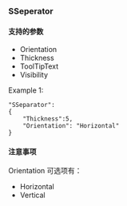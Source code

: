 ### SSeperator
#### 支持的参数

* Orientation
* Thickness
* ToolTipText
* Visibility

Example 1:

    "SSeparator":
	{
        "Thickness":5,
        "Orientation": "Horizontal"
    }
    
#### 注意事项
Orientation 可选项有：
- Horizontal
- Vertical